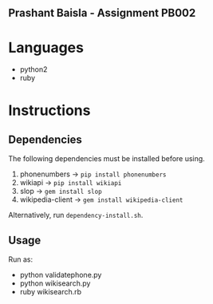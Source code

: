 ## Prashant Baisla - Assignment PB002

# Languages
- python2
- ruby

# Instructions

## Dependencies
The following dependencies must be installed before using.
1. phonenumbers -> `pip install phonenumbers`
2. wikiapi -> `pip install wikiapi`
3. slop -> `gem install slop`
4. wikipedia-client -> `gem install wikipedia-client`

Alternatively, run `dependency-install.sh`.

## Usage
Run as:
- python validatephone.py
- python wikisearch.py
- ruby wikisearch.rb

